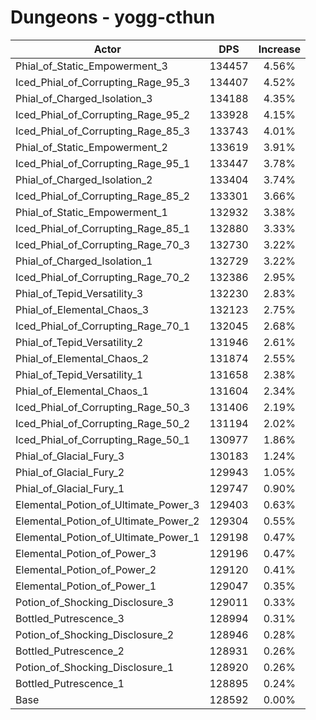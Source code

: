 # Dungeons - yogg-cthun
| Actor | DPS | Increase |
|---|:---:|:---:|
|Phial_of_Static_Empowerment_3|134457|4.56%|
|Iced_Phial_of_Corrupting_Rage_95_3|134407|4.52%|
|Phial_of_Charged_Isolation_3|134188|4.35%|
|Iced_Phial_of_Corrupting_Rage_95_2|133928|4.15%|
|Iced_Phial_of_Corrupting_Rage_85_3|133743|4.01%|
|Phial_of_Static_Empowerment_2|133619|3.91%|
|Iced_Phial_of_Corrupting_Rage_95_1|133447|3.78%|
|Phial_of_Charged_Isolation_2|133404|3.74%|
|Iced_Phial_of_Corrupting_Rage_85_2|133301|3.66%|
|Phial_of_Static_Empowerment_1|132932|3.38%|
|Iced_Phial_of_Corrupting_Rage_85_1|132880|3.33%|
|Iced_Phial_of_Corrupting_Rage_70_3|132730|3.22%|
|Phial_of_Charged_Isolation_1|132729|3.22%|
|Iced_Phial_of_Corrupting_Rage_70_2|132386|2.95%|
|Phial_of_Tepid_Versatility_3|132230|2.83%|
|Phial_of_Elemental_Chaos_3|132123|2.75%|
|Iced_Phial_of_Corrupting_Rage_70_1|132045|2.68%|
|Phial_of_Tepid_Versatility_2|131946|2.61%|
|Phial_of_Elemental_Chaos_2|131874|2.55%|
|Phial_of_Tepid_Versatility_1|131658|2.38%|
|Phial_of_Elemental_Chaos_1|131604|2.34%|
|Iced_Phial_of_Corrupting_Rage_50_3|131406|2.19%|
|Iced_Phial_of_Corrupting_Rage_50_2|131194|2.02%|
|Iced_Phial_of_Corrupting_Rage_50_1|130977|1.86%|
|Phial_of_Glacial_Fury_3|130183|1.24%|
|Phial_of_Glacial_Fury_2|129943|1.05%|
|Phial_of_Glacial_Fury_1|129747|0.90%|
|Elemental_Potion_of_Ultimate_Power_3|129403|0.63%|
|Elemental_Potion_of_Ultimate_Power_2|129304|0.55%|
|Elemental_Potion_of_Ultimate_Power_1|129198|0.47%|
|Elemental_Potion_of_Power_3|129196|0.47%|
|Elemental_Potion_of_Power_2|129120|0.41%|
|Elemental_Potion_of_Power_1|129047|0.35%|
|Potion_of_Shocking_Disclosure_3|129011|0.33%|
|Bottled_Putrescence_3|128994|0.31%|
|Potion_of_Shocking_Disclosure_2|128946|0.28%|
|Bottled_Putrescence_2|128931|0.26%|
|Potion_of_Shocking_Disclosure_1|128920|0.26%|
|Bottled_Putrescence_1|128895|0.24%|
|Base|128592|0.00%|
